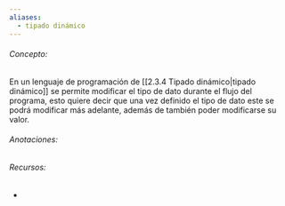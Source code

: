 ```yaml
---
aliases:
  - tipado dinámico
---
```

###### Concepto:

En un lenguaje de programación de [[2.3.4 Tipado dinámico|tipado dinámico]] se permite modificar el tipo de dato durante el flujo del programa, esto quiere decir que una vez definido el tipo de dato este se podrá modificar más adelante, además de también poder modificarse su valor. 

###### Anotaciones:

> 

###### Recursos:

- 